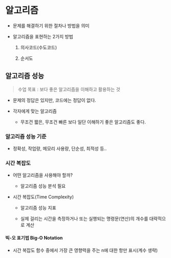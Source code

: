 # 알고리즘

- 문제를 해결하기 위한 절차나 방법을 의미

- 알고리즘을 표현하는 2가지 방법

    1. 의사코드(수도코드)

    2. 순서도

## 알고리즘 성능

> 수업 목표 : 보다 좋은 알고리즘을 이해하고 활용하는 것

- 문제의 정답은 있지만, 코드에는 정답이 없다.

- 각자에게 맞는 알고리즘

    - 무조건 짧은, 무조건 빠른 보다 일단 이해하기 좋은 알고리즘도 좋다.

### 알고리즘 성능 기준

- 정확성, 작업량, 메모리 사용량, 단순성, 최적성 등..

### 시간 복잡도

- 어떤 알고리즘을 사용해야 할까? 

    - 알고리즘 성능 분석 필요

- 시간 복잡도(Time Complexity)

    - 알고리즘 성능 지표

    - 실제 걸리는 시간을 측정하거나 또는 실행되는 명령문(연산)의 개수를 대략적으로 계산

#### 빅-오 표기법 Big-O Notation

- 시간 복잡도 함수 중에서 가장 큰 영향력을 주는 n에 대한 항만 표시(계수 생략)